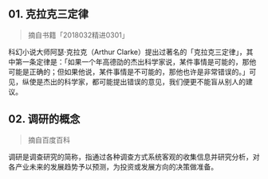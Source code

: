 ## 01. 克拉克三定律
> 摘自书籍「2018032精进0301」

科幻小说大师阿瑟·克拉克（Arthur Clarke）提出过著名的「克拉克三定律」，其中第一条定律是：「如果一个年高德劭的杰出科学家说，某件事情是可能的，那他可能是正确的；但如果他说，某件事情是不可能的，那他也许是非常错误的。」可见，纵使是杰出的科学家，都可能提出错误的意见，我们便更不能盲从别人的建议。

## 02. 调研的概念
> 摘自百度百科

调研是调查研究的简称，指通过各种调查方式系统客观的收集信息并研究分析，对各产业未来的发展趋势予以预测，为投资或发展方向的决策做准备。